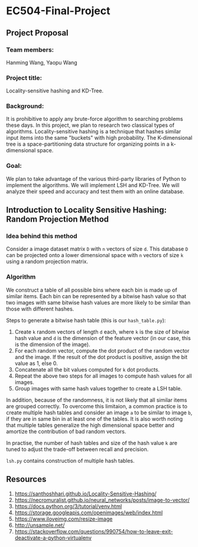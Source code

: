 # EC504-Final-Project
## Project Proposal
### Team members:
Hanming Wang, Yaopu Wang
### Project title:
Locality-sensitive hashing and KD-Tree.
### Background:
It is prohibitive to apply any brute-force algorithm to searching problems these days. In this project, we plan to research two classical types of algorithms. Locality-sensitive hashing is a technique that hashes similar input items into the same "buckets" with high probability. The K-dimensional tree is a space-partitioning data structure for organizing points in a k-dimensional space.
### Goal:
We plan to take advantage of the various third-party libraries of Python to implement the algorithms. We will implement LSH and KD-Tree. We will analyze their speed and accuracy and test them with an online database.
## Introduction to Locality Sensitive Hashing: Random Projection Method
### Idea behind this method
Consider a image dataset matrix `D` with `n` vectors of size `d`. This database `D` can be projected onto a lower dimensional space with `n` vectors of size `k` using a random projection matrix.
### Algorithm
We construct a table of all possible bins where each bin is made up of similar items. Each bin can be represented by a bitwise hash value so that two images with same bitwise hash values are more likely to be similar than those with different hashes.

Steps to generate a bitwise hash table (this is our `hash_table.py`):

1. Create `k` random vectors of length `d` each, where `k` is the size of bitwise hash value and `d` is the dimension of the feature vector (in our case, this is the dimension of the image).
2. For each random vector, compute the dot product of the random vector and the image. If the result of the dot product is positive, assign the bit value as 1, else 0.
3. Concatenate all the bit values computed for `k` dot products.
4. Repeat the above two steps for all images to compute hash values for all images.
5. Group images with same hash values together to create a LSH table.


In addition, because of the randomness, it is not likely that all similar items are grouped correctly. To overcome this limitaion, a common practice is to create multiple hash tables and consider an image `a` to be similar to image `b`, if they are in same bin in at least one of the tables. It is also worth noting that multiple tables generalize the high dimensional space better and amortize the contribution of bad random vectors.

In practise, the number of hash tables and size of the hash value `k` are tuned to adjust the trade-off between recall and precision.

`lsh.py` contains construction of multiple hash tables.

## Resources
1. https://santhoshhari.github.io/Locality-Sensitive-Hashing/
2. https://necromuralist.github.io/neural_networks/posts/image-to-vector/
3. https://docs.python.org/3/tutorial/venv.html
4. https://storage.googleapis.com/openimages/web/index.html
5. https://www.iloveimg.com/resize-image
6. http://unsample.net/
7. https://stackoverflow.com/questions/990754/how-to-leave-exit-deactivate-a-python-virtualenv